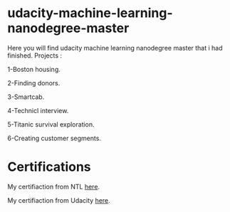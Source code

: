 # udacity-machine-learning-nanodegree-master
Here you will find udacity machine learning nanodegree master that i had finished.
Projects :

1-Boston housing.

2-Finding donors.

3-Smartcab.

4-Technicl interview.

5-Titanic survival exploration.

6-Creating customer segments.

# Certifications 
My certifiaction from NTL [here](NTL.jpeg).

My certifiaction from Udacity [here](Udacity.jpeg).


